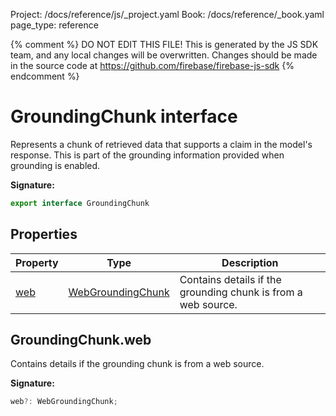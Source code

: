 Project: /docs/reference/js/_project.yaml
Book: /docs/reference/_book.yaml
page_type: reference

{% comment %}
DO NOT EDIT THIS FILE!
This is generated by the JS SDK team, and any local changes will be
overwritten. Changes should be made in the source code at
https://github.com/firebase/firebase-js-sdk
{% endcomment %}

# GroundingChunk interface
Represents a chunk of retrieved data that supports a claim in the model's response. This is part of the grounding information provided when grounding is enabled.

<b>Signature:</b>

```typescript
export interface GroundingChunk 
```

## Properties

|  Property | Type | Description |
|  --- | --- | --- |
|  [web](./ai.groundingchunk.md#groundingchunkweb) | [WebGroundingChunk](./ai.webgroundingchunk.md#webgroundingchunk_interface) | Contains details if the grounding chunk is from a web source. |

## GroundingChunk.web

Contains details if the grounding chunk is from a web source.

<b>Signature:</b>

```typescript
web?: WebGroundingChunk;
```
